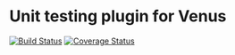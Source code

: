 # Unit testing plugin for Venus
[![Build Status](https://travis-ci.org/venusjs/venus-unit.svg?branch=master)](https://travis-ci.org/venusjs/venus-unit)
[![Coverage Status](https://img.shields.io/coveralls/venusjs/venus-unit.svg)](https://coveralls.io/r/venusjs/venus-unit?branch=master)
